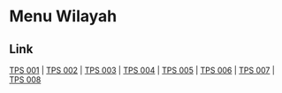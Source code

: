 # Menu Wilayah

## Link

[TPS 001](https://github.com/gigit-pemilu/pemilu-2024-13-sumatera-barat/tree/main/pilpres/hitung-suara/sub/13-sumatera-barat/sub/01-pesisir-selatan/sub/14-ranah-ampek-hulu-tapan/sub/2008-kampung-tengah-tapan/sub/001-tps)
 | 
[TPS 002](https://github.com/gigit-pemilu/pemilu-2024-13-sumatera-barat/tree/main/pilpres/hitung-suara/sub/13-sumatera-barat/sub/01-pesisir-selatan/sub/14-ranah-ampek-hulu-tapan/sub/2008-kampung-tengah-tapan/sub/002-tps)
 | 
[TPS 003](https://github.com/gigit-pemilu/pemilu-2024-13-sumatera-barat/tree/main/pilpres/hitung-suara/sub/13-sumatera-barat/sub/01-pesisir-selatan/sub/14-ranah-ampek-hulu-tapan/sub/2008-kampung-tengah-tapan/sub/003-tps)
 | 
[TPS 004](https://github.com/gigit-pemilu/pemilu-2024-13-sumatera-barat/tree/main/pilpres/hitung-suara/sub/13-sumatera-barat/sub/01-pesisir-selatan/sub/14-ranah-ampek-hulu-tapan/sub/2008-kampung-tengah-tapan/sub/004-tps)
 | 
[TPS 005](https://github.com/gigit-pemilu/pemilu-2024-13-sumatera-barat/tree/main/pilpres/hitung-suara/sub/13-sumatera-barat/sub/01-pesisir-selatan/sub/14-ranah-ampek-hulu-tapan/sub/2008-kampung-tengah-tapan/sub/005-tps)
 | 
[TPS 006](https://github.com/gigit-pemilu/pemilu-2024-13-sumatera-barat/tree/main/pilpres/hitung-suara/sub/13-sumatera-barat/sub/01-pesisir-selatan/sub/14-ranah-ampek-hulu-tapan/sub/2008-kampung-tengah-tapan/sub/006-tps)
 | 
[TPS 007](https://github.com/gigit-pemilu/pemilu-2024-13-sumatera-barat/tree/main/pilpres/hitung-suara/sub/13-sumatera-barat/sub/01-pesisir-selatan/sub/14-ranah-ampek-hulu-tapan/sub/2008-kampung-tengah-tapan/sub/007-tps)
 | 
[TPS 008](https://github.com/gigit-pemilu/pemilu-2024-13-sumatera-barat/tree/main/pilpres/hitung-suara/sub/13-sumatera-barat/sub/01-pesisir-selatan/sub/14-ranah-ampek-hulu-tapan/sub/2008-kampung-tengah-tapan/sub/008-tps)

